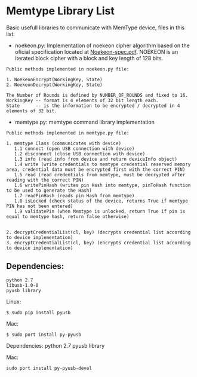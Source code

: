 # Memtype Library List

Basic usefull libraries to communicate with MemType device, files in this list:

 * noekeon.py: Implementation of noekeon cipher algorithm based on the oficial specification located at [Noekeon-spec.pdf](http://gro.noekeon.org/Noekeon-spec.pdf). NOEKEON is an iterated block cipher with a block and key length of 128 bits.

```
Public methods implemented in noekeon.py file:

1. NoekeonEncrypt(WorkingKey, State)
2. NoekeonDecrypt(WorkingKey, State)

The Number of Rounds is defined by NUMBER_OF_ROUNDS and fixed to 16.
WorkingKey -- format is 4 elements of 32 bit length each.
State      -- is the information to be encrypted / decrypted in 4 elements of 32 bit.

```
 * memtype.py: memtype command library implementation

```
Public methods implemented in memtype.py file:

1. memtype Class (communicates with device)
   1.1 connect (open USB connection with device)
   1.2 disconnect (close USB connection with device)
   1.3 info (read info from device and return deviceInfo object)
   1.4 write (write credentials to memtype credential reserved memory area, credential data must be encrypted first with the correct PIN)
   1.5 read (read credentials from memtype, must be decrypted after reading with the correct PIN)
   1.6 writePinHash (writes pin Hash into memtype, pinToHash function to be used to generate the Hash)
   1.7 readPinHash (reads pin Hash from memtype)
   1.8 isLocked (check status of the device, returns True if memtype PIN has not been entered)
   1.9 validatePin (when Memtype is unlocked, return True if pin is equal to memtype hash, return false otherwise)


2. decryptCredentialList(cl, key) (decrypts credential list according to device implementation)
3. encryptCredentialList(cl, key) (encrypts credential list according to device implementation)
```

## Dependencies:
```
python 2.7
libusb-1.0-0
pyusb library
```
Linux:
```
$ sudo pip install pyusb
```
Mac:
```
$ sudo port install py-pyusb
```
Dependencies:
python 2.7
pyusb library

Mac:
```
sudo port install py-pyusb-devel
```
